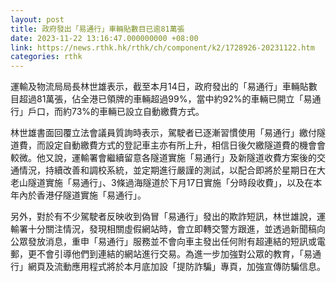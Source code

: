 ```yaml
---
layout: post
title: 政府發出「易通行」車輛貼數目已逾81萬張
date: 2023-11-22 13:16:47.000000000 +08:00
link: https://news.rthk.hk/rthk/ch/component/k2/1728926-20231122.htm
categories: rthk
---
```


運輸及物流局局長林世雄表示，截至本月14日，政府發出的「易通行」車輛貼數目超過81萬張，佔全港已領牌的車輛超過99%，當中約92%的車輛已開立「易通行」戶口，而約73%的車輛已設立自動繳費方式。

林世雄書面回覆立法會議員質詢時表示，駕駛者已逐漸習慣使用「易通行」繳付隧道費，而設定自動繳費方式的登記車主亦有所上升，相信日後欠繳隧道費的機會會較微。他又說，運輸署會繼續留意各隧道實施「易通行」及新隧道收費方案後的交通情況，持續改善和調校系統，並定期進行嚴謹的測試，以配合即將於星期日在大老山隧道實施「易通行」、3條過海隧道於下月17日實施「分時段收費」，以及在本年內於香港仔隧道實施「易通行」。

另外，對於有不少駕駛者反映收到偽冒「易通行」發出的欺詐短訊，林世雄說，運輸署十分關注情況，發現相關虛假網站時，會立即轉交警方跟進，並透過新聞稿向公眾發放消息，重申「易通行」服務並不會向車主發出任何附有超連結的短訊或電郵，更不會引導他們到連結的網站進行交易。為進一步加強對公眾的教育，「易通行」網頁及流動應用程式將於本月底加設「提防詐騙」專頁，加強宣傳防騙信息。
